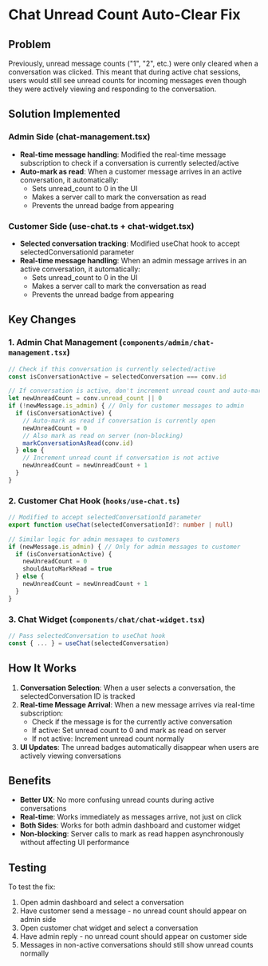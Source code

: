 # Chat Unread Count Auto-Clear Fix

## Problem
Previously, unread message counts ("1", "2", etc.) were only cleared when a conversation was clicked. This meant that during active chat sessions, users would still see unread counts for incoming messages even though they were actively viewing and responding to the conversation.

## Solution Implemented

### Admin Side (chat-management.tsx)
- **Real-time message handling**: Modified the real-time message subscription to check if a conversation is currently selected/active
- **Auto-mark as read**: When a customer message arrives in an active conversation, it automatically:
  - Sets unread_count to 0 in the UI
  - Makes a server call to mark the conversation as read
  - Prevents the unread badge from appearing

### Customer Side (use-chat.ts + chat-widget.tsx)
- **Selected conversation tracking**: Modified useChat hook to accept selectedConversationId parameter
- **Real-time message handling**: When an admin message arrives in an active conversation, it automatically:
  - Sets unread_count to 0 in the UI
  - Makes a server call to mark the conversation as read
  - Prevents the unread badge from appearing

## Key Changes

### 1. Admin Chat Management (`components/admin/chat-management.tsx`)
```typescript
// Check if this conversation is currently selected/active
const isConversationActive = selectedConversation === conv.id

// If conversation is active, don't increment unread count and auto-mark as read
let newUnreadCount = conv.unread_count || 0
if (!newMessage.is_admin) { // Only for customer messages to admin
  if (isConversationActive) {
    // Auto-mark as read if conversation is currently open
    newUnreadCount = 0
    // Also mark as read on server (non-blocking)
    markConversationAsRead(conv.id)
  } else {
    // Increment unread count if conversation is not active
    newUnreadCount = newUnreadCount + 1
  }
}
```

### 2. Customer Chat Hook (`hooks/use-chat.ts`)
```typescript
// Modified to accept selectedConversationId parameter
export function useChat(selectedConversationId?: number | null)

// Similar logic for admin messages to customers
if (newMessage.is_admin) { // Only for admin messages to customer
  if (isConversationActive) {
    newUnreadCount = 0
    shouldAutoMarkRead = true
  } else {
    newUnreadCount = newUnreadCount + 1
  }
}
```

### 3. Chat Widget (`components/chat/chat-widget.tsx`)
```typescript
// Pass selectedConversation to useChat hook
const { ... } = useChat(selectedConversation)
```

## How It Works

1. **Conversation Selection**: When a user selects a conversation, the selectedConversation ID is tracked
2. **Real-time Message Arrival**: When a new message arrives via real-time subscription:
   - Check if the message is for the currently active conversation
   - If active: Set unread count to 0 and mark as read on server
   - If not active: Increment unread count normally
3. **UI Updates**: The unread badges automatically disappear when users are actively viewing conversations

## Benefits

- **Better UX**: No more confusing unread counts during active conversations
- **Real-time**: Works immediately as messages arrive, not just on click
- **Both Sides**: Works for both admin dashboard and customer widget
- **Non-blocking**: Server calls to mark as read happen asynchronously without affecting UI performance

## Testing

To test the fix:
1. Open admin dashboard and select a conversation
2. Have customer send a message - no unread count should appear on admin side
3. Open customer chat widget and select a conversation  
4. Have admin reply - no unread count should appear on customer side
5. Messages in non-active conversations should still show unread counts normally
